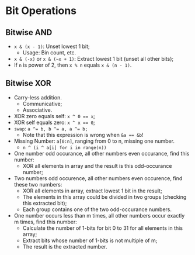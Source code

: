 # Bit Operations

## Bitwise AND

- `x & (x - 1)`: Unset lowest 1 bit;
  - Usage: Bin count, etc. 
- `x & (-x)` or `x & (~x + 1)`: Extract lowest 1 bit (unset all other bits);
- If `n` is power of 2, then `x % n` equals `x & (n - 1)`. 

## Bitwise XOR

- Carry-less addition. 
  - Communicative; 
  - Associative. 
- XOR zero equals self: `x ^ 0 == x`;
- XOR self equals zero: `x ^ x == 0`;
- `swap`: `a ^= b, b ^= a, a ^= b;` 
  - Note that this expression is wrong when `&a == &b`!
- Missing Number: `a[0:n]`, ranging from 0 to n, missing one number. 
  - `n ^ (i ^ a[i] for i in range(n))`
- One number odd occurance, all other numbers even occurance, find this number: 
  - XOR all elements in array and the result is this odd-occurance number;
- Two numbers odd occurence, all other numbers even occurence, find these two numbers:
  - XOR all elements in array, extract lowest 1 bit in the result;
  - The elements in this array could be divided in two groups (checking this extracted bit);
  - Each group contains one of the two odd-occurance numbers. 
- One number occurs less than m times, all other numbers occur exactly m times, find this number:
  - Calculate the number of 1-bits for bit 0 to 31 for all elements in this array;
  - Extract bits whose number of 1-bits is not multiple of m;
  - The result is the extracted number. 
